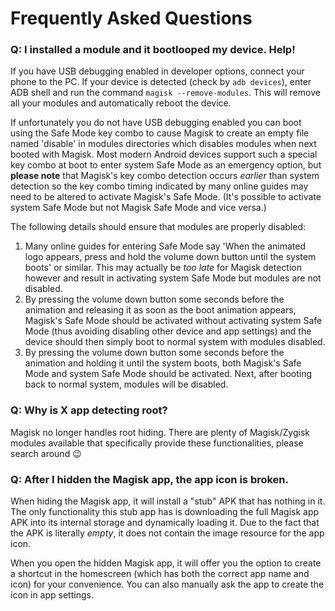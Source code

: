 # Frequently Asked Questions

### Q: I installed a module and it bootlooped my device. Help!

If you have USB debugging enabled in developer options, connect your phone to the PC. If your device is detected (check by `adb devices`), enter ADB shell and run the command `magisk --remove-modules`. This will remove all your modules and automatically reboot the device.

If unfortunately you do not have USB debugging enabled you can boot using the Safe Mode key combo to cause Magisk to create an empty file named 'disable' in modules directories which disables modules when next booted with Magisk. Most modern Android devices support such a special key combo at boot to enter system Safe Mode as an emergency option, but **please note** that Magisk's key combo detection occurs _earlier_ than system detection so the key combo timing indicated by many online guides may need to be altered to activate Magisk's Safe Mode. (It's possible to activate system Safe Mode but not Magisk Safe Mode and vice versa.)

The following details should ensure that modules are properly disabled:
1) Many online guides for entering Safe Mode say 'When the animated logo appears, press and hold the volume down button until the system boots' or similar. This may actually be _too late_ for Magisk detection however and result in activating system Safe Mode but modules are not disabled.
2) By pressing the volume down button some seconds before the animation and releasing it as soon as the boot animation appears, Magisk's Safe Mode should be activated without activating system Safe Mode (thus avoiding disabling other device and app settings) and the device should then simply boot to normal system with modules disabled.
3) By pressing the volume down button some seconds before the animation and holding it until the system boots, both Magisk's Safe Mode and system Safe Mode should be activated. Next, after booting back to normal system, modules will be disabled.

### Q: Why is X app detecting root?

Magisk no longer handles root hiding. There are plenty of Magisk/Zygisk modules available that specifically provide these functionalities, please search around 😉

### Q: After I hidden the Magisk app, the app icon is broken.

When hiding the Magisk app, it will install a "stub" APK that has nothing in it. The only functionality this stub app has is downloading the full Magisk app APK into its internal storage and dynamically loading it. Due to the fact that the APK is literally _empty_, it does not contain the image resource for the app icon.

When you open the hidden Magisk app, it will offer you the option to create a shortcut in the homescreen (which has both the correct app name and icon) for your convenience. You can also manually ask the app to create the icon in app settings.
